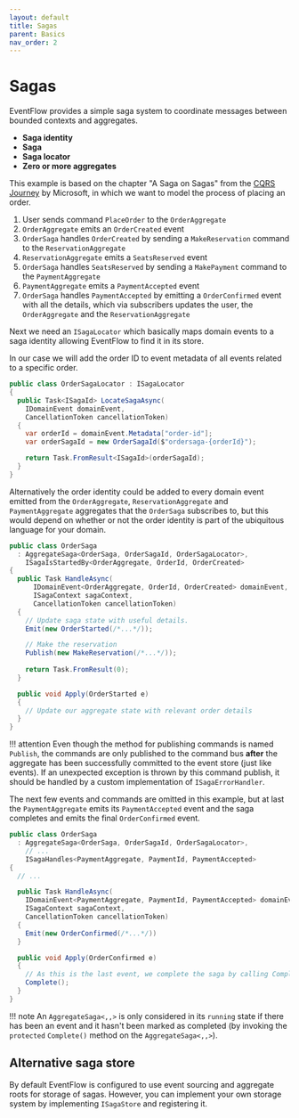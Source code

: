 ```yaml
---
layout: default
title: Sagas
parent: Basics
nav_order: 2
---
```


# Sagas

EventFlow provides a simple saga system to coordinate messages between 
bounded contexts and aggregates.

-  **Saga identity**
-  **Saga**
-  **Saga locator**
-  **Zero or more aggregates**

This example is based on the chapter "A Saga on Sagas" from the [CQRS Journey](https://msdn.microsoft.com/en-us/library/jj591569.aspx) by Microsoft, in which we want to model the process of placing an order.

1. User sends command `PlaceOrder` to the `OrderAggregate`
2. `OrderAggregate` emits an `OrderCreated` event
3. `OrderSaga` handles `OrderCreated` by sending a
   `MakeReservation` command to the `ReservationAggregate`
4. `ReservationAggregate` emits a `SeatsReserved` event
5. `OrderSaga` handles `SeatsReserved` by sending a `MakePayment`
   command to the `PaymentAggregate`
6. `PaymentAggregate` emits a `PaymentAccepted` event
7. `OrderSaga` handles `PaymentAccepted` by emitting a
   `OrderConfirmed` event with all the details, which via subscribers
   updates the user, the `OrderAggregate` and the
   `ReservationAggregate`

Next we need an `ISagaLocator` which basically maps domain events to a
saga identity allowing EventFlow to find it in its store.

In our case we will add the order ID to event metadata of all events
related to a specific order.

```csharp
public class OrderSagaLocator : ISagaLocator
{
  public Task<ISagaId> LocateSagaAsync(
    IDomainEvent domainEvent,
    CancellationToken cancellationToken)
  {
    var orderId = domainEvent.Metadata["order-id"];
    var orderSagaId = new OrderSagaId($"ordersaga-{orderId}");

    return Task.FromResult<ISagaId>(orderSagaId);
  }
}
```

Alternatively the order identity could be added to every domain event
emitted from the `OrderAggregate`, `ReservationAggregate` and
`PaymentAggregate` aggregates that the `OrderSaga` subscribes to,
but this would depend on whether or not the order identity is part of
the ubiquitous language for your domain.

```csharp
public class OrderSaga
  : AggregateSaga<OrderSaga, OrderSagaId, OrderSagaLocator>,
    ISagaIsStartedBy<OrderAggregate, OrderId, OrderCreated>
{
  public Task HandleAsync(
      IDomainEvent<OrderAggregate, OrderId, OrderCreated> domainEvent,
      ISagaContext sagaContext,
      CancellationToken cancellationToken)
  {
    // Update saga state with useful details.
    Emit(new OrderStarted(/*...*/));

    // Make the reservation
    Publish(new MakeReservation(/*...*/));
    
    return Task.FromResult(0);
  }

  public void Apply(OrderStarted e)
  {
    // Update our aggregate state with relevant order details
  }
}
```

!!! attention
    Even though the method for publishing commands is named
    `Publish`, the commands are only published to the command bus
    **after** the aggregate has been successfully committed to the event
    store (just like events). If an unexpected exception is thrown by this
    command publish, it should be handled by a custom implementation of
    `ISagaErrorHandler`.


The next few events and commands are omitted in this example, but at last the
`PaymentAggregate` emits its `PaymentAccepted` event and the saga
completes and emits the final `OrderConfirmed` event.

```csharp
public class OrderSaga
  : AggregateSaga<OrderSaga, OrderSagaId, OrderSagaLocator>,
    // ...
    ISagaHandles<PaymentAggregate, PaymentId, PaymentAccepted>
{
  // ...

  public Task HandleAsync(
    IDomainEvent<PaymentAggregate, PaymentId, PaymentAccepted> domainEvent,
    ISagaContext sagaContext,
    CancellationToken cancellationToken)
  {
    Emit(new OrderConfirmed(/*...*/))
  }

  public void Apply(OrderConfirmed e)
  {
    // As this is the last event, we complete the saga by calling Complete()
    Complete();
  }
}
```

!!! note
    An `AggregateSaga<,,>` is only considered in its `running`
    state if there has been an event and it hasn't been marked as completed
    (by invoking the `protected` `Complete()` method on the
    `AggregateSaga<,,>`).


## Alternative saga store

By default EventFlow is configured to use event sourcing and aggregate
roots for storage of sagas. However, you can implement your own storage
system by implementing `ISagaStore` and registering it.
